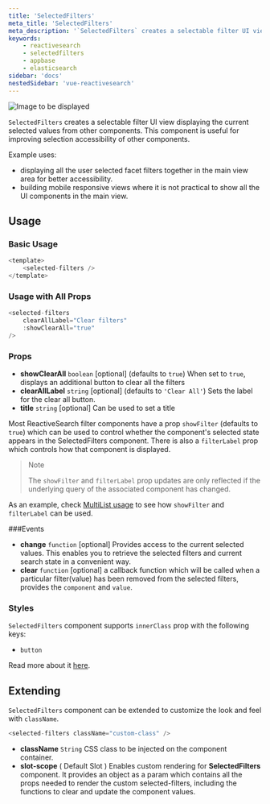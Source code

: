 ```yaml
---
title: 'SelectedFilters'
meta_title: 'SelectedFilters'
meta_description: '`SelectedFilters` creates a selectable filter UI view displaying the current selected values from other components.'
keywords:
    - reactivesearch
    - selectedfilters
    - appbase
    - elasticsearch
sidebar: 'docs'
nestedSidebar: 'vue-reactivesearch'
---
```


![Image to be displayed](https://i.imgur.com/6GqSVW2.png)

`SelectedFilters` creates a selectable filter UI view displaying the current selected values from other components. This component is useful for improving selection accessibility of other components.

Example uses:

-   displaying all the user selected facet filters together in the main view area for better accessibility.
-   building mobile responsive views where it is not practical to show all the UI components in the main view.

## Usage

### Basic Usage

```js
<template>
	<selected-filters />
</template>
```

### Usage with All Props

```js
<selected-filters
    clearAllLabel="Clear filters"
    :showClearAll="true"
/>
```

### Props

-   **showClearAll** `boolean` [optional] (defaults to `true`)
    When set to `true`, displays an additional button to clear all the filters
-   **clearAllLabel** `string` [optional] (defaults to `'Clear All'`)
    Sets the label for the clear all button.
-   **title** `string` [optional]
    Can be used to set a title

Most ReactiveSearch filter components have a prop `showFilter` (defaults to `true`) which can be used to control whether the component's selected state appears in the SelectedFilters component. There is also a `filterLabel` prop which controls how that component is displayed.

> Note
>
> The `showFilter` and `filterLabel` prop updates are only reflected if the underlying query of the associated component has changed.

As an example, check [MultiList usage](/docs/reactivesearch/vue/list/MultiList#usage) to see how `showFilter` and `filterLabel` can be used.

###Events

-   **change** `function` [optional]
    Provides access to the current selected values. This enables you to retrieve the selected filters and current search state in a convenient way.
-   **clear** `function` [optional]
    a callback function which will be called when a particular filter(value) has been removed from the selected filters, provides the `component` and `value`.

### Styles

`SelectedFilters` component supports `innerClass` prop with the following keys:

-   `button`

Read more about it [here](/docs/reactivesearch/vue/theming/ClassnameInjection/).

## Extending

`SelectedFilters` component can be extended to customize the look and feel with `className`.

```js
<selected-filters className="custom-class" />
```

-   **className** `String`
    CSS class to be injected on the component container.
-   **slot-scope** ( Default Slot )
    Enables custom rendering for **SelectedFilters** component. It provides an object as a param which contains all the props needed to render the custom selected-filters, including the functions to clear and update the component values.
